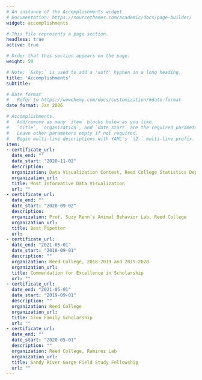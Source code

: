 ```yaml
---
# An instance of the Accomplishments widget.
# Documentation: https://sourcethemes.com/academic/docs/page-builder/
widget: accomplishments

# This file represents a page section.
headless: true
active: true

# Order that this section appears on the page.
weight: 50

# Note: `&shy;` is used to add a 'soft' hyphen in a long heading.
title: 'Accomplishments'
subtitle:

# Date format
#   Refer to https://wowchemy.com/docs/customization/#date-format
date_format: Jan 2006

# Accomplishments.
#   Add/remove as many `item` blocks below as you like.
#   `title`, `organization`, and `date_start` are the required parameters.
#   Leave other parameters empty if not required.
#   Begin multi-line descriptions with YAML's `|2-` multi-line prefix.
item:
- certificate_url: 
  date_end: ""
  date_start: "2020-11-02"
  description: 
  organization: Data Visualization Contest, Reed College Statistics Department 
  organization_url: 
  title: Most Informative Data Visualization
  url: ""
- certificate_url: 
  date_end: ""
  date_start: "2020-09-02"
  description: 
  organization: Prof. Suzy Renn’s Animal Behavior Lab, Reed College
  organization_url: 
  title: Best Pipetter
  url: 
- certificate_url: 
  date_end: "2021-05-01"
  date_start: "2018-09-01"
  description: ""
  organization: Reed College, 2018-2019 and 2019-2020
  organization_url: 
  title: Commendation for Excellence in Scholarship
  url: ""
- certificate_url: 
  date_end: "2021-05-01"
  date_start: "2019-09-01"
  description: ""
  organization: Reed College
  organization_url: 
  title: Gion Family Scholarship
  url: ""
- certificate_url: 
  date_end: ""
  date_start: "2020-05-01"
  description: ""
  organization: Reed College, Ramirez Lab
  organization_url: 
  title: Sandy River Gorge Field Study Fellowship
  url: ""
---
```

